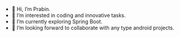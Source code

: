 - 👋 Hi, I’m Prabin.
- 👀 I’m interested in coding and innovative tasks.
- 🌱 I’m currently exploring Spring Boot.
- 💞️ I’m looking forward to collaborate with any type android projects.


